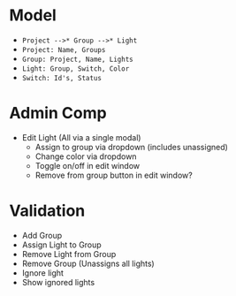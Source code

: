 Model
==
* `Project -->* Group -->* Light`
* `Project: Name, Groups`
* `Group: Project, Name, Lights`
* `Light: Group, Switch, Color`
* `Switch: Id's, Status`

Admin Comp
==
* Edit Light (All via a single modal)
  * Assign to group via dropdown (includes unassigned)
  * Change color via dropdown
  * Toggle on/off in edit window
  * Remove from group button in edit window?

Validation
==
* Add Group
* Assign Light to Group
* Remove Light from Group
* Remove Group (Unassigns all lights)
* Ignore light
* Show ignored lights

